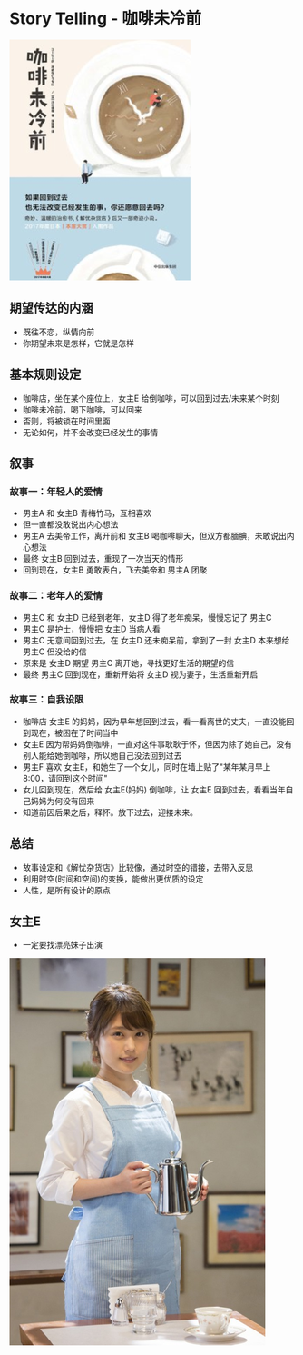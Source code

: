 # Story Telling - 咖啡未冷前

![](images/2019_05_06_before_coffee_is_cool/book-cover.png)


## 期望传达的内涵

 * 既往不恋，纵情向前
 * 你期望未来是怎样，它就是怎样


## 基本规则设定

 * 咖啡店，坐在某个座位上，女主E 给倒咖啡，可以回到过去/未来某个时刻
 * 咖啡未冷前，喝下咖啡，可以回来
 * 否则，将被锁在时间里面
 * 无论如何，并不会改变已经发生的事情


## 叙事

### 故事一：年轻人的爱情

 * 男主A 和 女主B 青梅竹马，互相喜欢
 * 但一直都没敢说出内心想法
 * 男主A 去美帝工作，离开前和 女主B 喝咖啡聊天，但双方都腼腆，未敢说出内心想法
 * 最终 女主B 回到过去，重现了一次当天的情形
 * 回到现在，女主B 勇敢表白，飞去美帝和 男主A 团聚


### 故事二：老年人的爱情

 * 男主C 和 女主D 已经到老年，女主D 得了老年痴呆，慢慢忘记了 男主C
 * 男主C 是护士，慢慢把 女主D 当病人看
 * 男主C 无意间回到过去，在 女主D 还未痴呆前，拿到了一封 女主D 本来想给 男主C 但没给的信
 * 原来是 女主D 期望 男主C 离开她，寻找更好生活的期望的信
 * 最终 男主C 回到现在，重新开始将 女主D 视为妻子，生活重新开启


### 故事三：自我设限

 * 咖啡店 女主E 的妈妈，因为早年想回到过去，看一看离世的丈夫，一直没能回到现在，被困在了时间当中
 * 女主E 因为帮妈妈倒咖啡，一直对这件事耿耿于怀，但因为除了她自己，没有别人能给她倒咖啡，所以她自己没法回到过去
 * 男主F 喜欢 女主E，和她生了一个女儿，同时在墙上贴了"某年某月早上8:00，请回到这个时间"
 * 女儿回到现在，然后给 女主E(妈妈) 倒咖啡，让 女主E 回到过去，看看当年自己妈妈为何没有回来
 * 知道前因后果之后，释怀。放下过去，迎接未来。


## 总结

 * 故事设定和《解忧杂货店》比较像，通过时空的错接，去带入反思
 * 利用时空(时间和空间)的变换，能做出更优质的设定
 * 人性，是所有设计的原点


## 女主E

 * 一定要找漂亮妹子出演

![](images/2019_05_06_before_coffee_is_cool/leading-actor.png)
